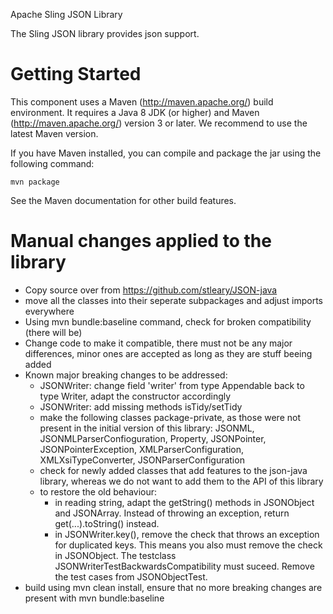 Apache Sling JSON Library

The Sling JSON library provides json support.


Getting Started
===============

This component uses a Maven (http://maven.apache.org/) build
environment. It requires a Java 8 JDK (or higher) and Maven (http://maven.apache.org/)
version 3 or later. We recommend to use the latest Maven version.

If you have Maven installed, you can compile and
package the jar using the following command:

    mvn package

See the Maven documentation for other build features.

Manual changes applied to the library
=====================================
- Copy source over from https://github.com/stleary/JSON-java
- move all the classes into their seperate subpackages and adjust imports everywhere
- Using mvn bundle:baseline command, check for broken compatibility (there will be)
- Change code to make it compatible, there must not be any major differences, minor ones are accepted as long as they are stuff beeing added
- Known major breaking changes to be addressed:
  - JSONWriter: change field 'writer' from type Appendable back to type Writer, adapt the constructor accordingly
  - JSONWriter: add missing methods isTidy/setTidy
  - make the following classes package-private, as those were not present in the initial version of this library: JSONML, JSONMLParserConfioguration, Property, JSONPointer, JSONPointerException, XMLParserConfiguration, XMLXsiTypeConverter, JSONParserConfiguration
  - check for newly added classes that add features to the json-java library, whereas we do not want to add them to the API of this library
  - to restore the old behaviour:
    - in reading string, adapt the getString() methods in JSONObject and JSONArray. Instead of throwing an exception, return get(...).toString() instead.
    - in JSONWriter.key(), remove the check that throws an exception for duplicated keys. This means you also must remove the check in JSONObject. The testclass JSONWriterTestBackwardsCompatibility must suceed. Remove  the test cases from JSONObjectTest.
- build using mvn clean install, ensure that no more breaking changes are present with mvn bundle:baseline
